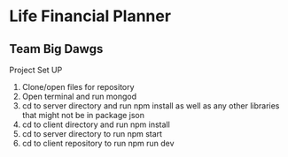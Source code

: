 # Life Financial Planner
## Team Big Dawgs


Project Set UP
1. Clone/open files for repository
2. Open terminal and run mongod
3. cd to server directory and run npm install as well as any other libraries that might not be in package json
4. cd to client directory and run npm install
5. cd to server directory to run npm start
6. cd to client repository to run npm run dev

   
